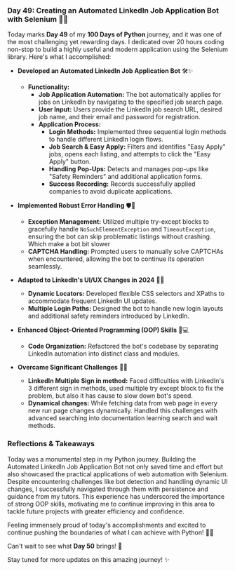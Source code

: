 ### Day 49: Creating an Automated LinkedIn Job Application Bot with Selenium 🤖💼

Today marks **Day 49** of my **100 Days of Python** journey, and it was one of the most challenging yet rewarding days. I dedicated over 20 hours coding non-stop to build a highly useful and modern application using the Selenium library. Here's what I accomplished:

- **Developed an Automated LinkedIn Job Application Bot** 🛠️✨
  - **Functionality:**
    - **Job Application Automation:** The bot automatically applies for jobs on LinkedIn by navigating to the specified job search page.
    - **User Input:** Users provide the LinkedIn job search URL, desired job name, and their email and password for registration.
    - **Application Process:**
      - **Login Methods:** Implemented three sequential login methods to handle different LinkedIn login flows.
      - **Job Search & Easy Apply:** Filters and identifies "Easy Apply" jobs, opens each listing, and attempts to click the "Easy Apply" button.
      - **Handling Pop-Ups:** Detects and manages pop-ups like "Safety Reminders" and additional application forms.
      - **Success Recording:** Records successfully applied companies to avoid duplicate applications.
  
- **Implemented Robust Error Handling** 🛡️🔧
  - **Exception Management:** Utilized multiple try-except blocks to gracefully handle `NoSuchElementException` and `TimeoutException`, ensuring the bot can skip problematic listings without crashing. Which make a bot bit slower 
  - **CAPTCHA Handling:** Prompted users to manually solve CAPTCHAs when encountered, allowing the bot to continue its operation seamlessly.
  
- **Adapted to LinkedIn's UI/UX Changes in 2024** 🔄🌐
  - **Dynamic Locators:** Developed flexible CSS selectors and XPaths to accommodate frequent LinkedIn UI updates.
  - **Multiple Login Paths:** Designed the bot to handle new login layouts and additional safety reminders introduced by LinkedIn.

- **Enhanced Object-Oriented Programming (OOP) Skills** 🧩💻
  - **Code Organization:** Refactored the bot's codebase by separating LinkedIn automation into distinct class and modules.

- **Overcame Significant Challenges** 💪🧠
  - **LinkedIn Multiple Sign in method:** Faced difficulties with LinkedIn's 3 different sign in methods, used multiple try except block to fix the problem, but also it has cause to slow down bot's speed.
  - **Dynamical changes:** While fetching data from web page in every new run page changes dynamically. Handled this challenges with advanced searching into documentation learning search and wait methods. 

### Reflections & Takeaways

Today was a monumental step in my Python journey. Building the Automated LinkedIn Job Application Bot not only saved time and effort but also showcased the practical applications of web automation with Selenium. Despite encountering challenges like bot detection and handling dynamic UI changes, I successfully navigated through them with persistence and guidance from my tutors. This experience has underscored the importance of strong OOP skills, motivating me to continue improving in this area to tackle future projects with greater efficiency and confidence.

Feeling immensely proud of today's accomplishments and excited to continue pushing the boundaries of what I can achieve with Python! 🚀🐍

Can't wait to see what **Day 50** brings! 🌟

Stay tuned for more updates on this amazing journey! ✨